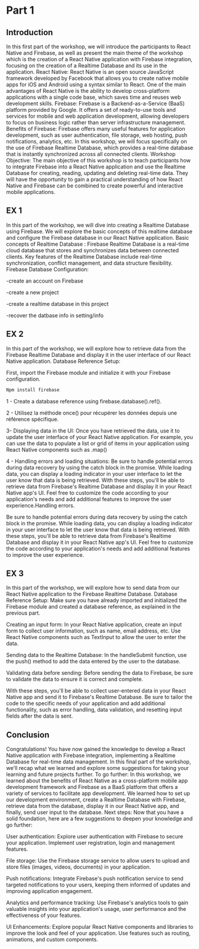 # Part 1

## **Introduction**
In this first part of the workshop, we will introduce the participants to React Native and Firebase, as well as present the main theme of the workshop which is the creation of a React Native application with Firebase integration, focusing on the creation of a Realtime Database and its use in the application.
React Native: React Native is an open source JavaScript framework developed by Facebook that allows you to create native mobile apps for iOS and Android using a syntax similar to React. One of the main advantages of React Native is the ability to develop cross-platform applications with a single code base, which saves time and reuses web development skills.
Firebase: Firebase is a Backend-as-a-Service (BaaS) platform provided by Google. It offers a set of ready-to-use tools and services for mobile and web application development, allowing developers to focus on business logic rather than server infrastructure management.
Benefits of Firebase: Firebase offers many useful features for application development, such as user authentication, file storage, web hosting, push notifications, analytics, etc. In this workshop, we will focus specifically on the use of Firebase Realtime Database, which provides a real-time database that is instantly synchronized across all connected clients.
Workshop Objective: The main objective of this workshop is to teach participants how to integrate Firebase into a React Native application and use the Realtime Database for creating, reading, updating and deleting real-time data. They will have the opportunity to gain a practical understanding of how React Native and Firebase can be combined to create powerful and interactive mobile applications.

## **EX 1**
In this part of the workshop, we will dive into creating a Realtime Database using Firebase. We will explore the basic concepts of this realtime database and configure the Firebase database in our React Native application.
Basic concepts of Realtime Database : Firebase Realtime Database is a real-time cloud database that stores and synchronizes data between connected clients. Key features of the Realtime Database include real-time synchronization, conflict management, and data structure flexibility.
Firebase Database Configuration:

-create an account on Firebase

-create a new project

-create a realtime database in this project

-recover the datbase info in setting/info



## **EX 2**
In this part of the workshop, we will explore how to retrieve data from the Firebase Realtime Database and display it in the user interface of our React Native application.
Database Reference Setup:

First, import the Firebase module and initialize it with your Firebase configuration.

```bash
Npm install firebase
```

1 - Create a database reference using firebase.database().ref().

2 - Utilisez la méthode once() pour récupérer les données depuis une référence spécifique.

3- Displaying data in the UI:
Once you have retrieved the data, use it to update the user interface of your React Native application.
For example, you can use the data to populate a list or grid of items in your application using React Native components such as .map()

4 - Handling errors and loading situations:
Be sure to handle potential errors during data recovery by using the catch block in the promise.
While loading data, you can display a loading indicator in your user interface to let the user know that data is being retrieved.
With these steps, you'll be able to retrieve data from Firebase's Realtime Database and display it in your React Native app's UI. Feel free to customize the code according to your application's needs and add additional features to improve the user experience.Handling errors.


Be sure to handle potential errors during data recovery by using the catch block in the promise.
While loading data, you can display a loading indicator in your user interface to let the user know that data is being retrieved.
With these steps, you'll be able to retrieve data from Firebase's Realtime Database and display it in your React Native app's UI. Feel free to customize the code according to your application's needs and add additional features to improve the user experience.

## **EX 3**
In this part of the workshop, we will explore how to send data from our React Native application to the Firebase Realtime Database.
Database Reference Setup:
Make sure you have already imported and initialized the Firebase module and created a database reference, as explained in the previous part.

Creating an input form:
In your React Native application, create an input form to collect user information, such as name, email address, etc. Use React Native components such as TextInput to allow the user to enter the data.

Sending data to the Realtime Database:
In the handleSubmit function, use the push() method to add the data entered by the user to the database.

Validating data before sending:
Before sending the data to Firebase, be sure to validate the data to ensure it is correct and complete.

With these steps, you'll be able to collect user-entered data in your React Native app and send it to Firebase's Realtime Database. Be sure to tailor the code to the specific needs of your application and add additional functionality, such as error handling, data validation, and resetting input fields after the data is sent.


## **Conclusion**
Congratulations! You have now gained the knowledge to develop a React Native application with Firebase integration, implementing a Realtime Database for real-time data management. In this final part of the workshop, we'll recap what we learned and explore some suggestions for taking your learning and future projects further.
To go further:
In this workshop, we learned about the benefits of React Native as a cross-platform mobile app development framework and Firebase as a BaaS platform that offers a variety of services to facilitate app development.
We learned how to set up our development environment, create a Realtime Database with Firebase, retrieve data from the database, display it in our React Native app, and finally, send user input to the database.
Next steps:
Now that you have a solid foundation, here are a few suggestions to deepen your knowledge and go further:

User authentication: Explore user authentication with Firebase to secure your application. Implement user registration, login and management features.

File storage: Use the Firebase storage service to allow users to upload and store files (images, videos, documents) in your application.

Push notifications: Integrate Firebase's push notification service to send targeted notifications to your users, keeping them informed of updates and improving application engagement.

Analytics and performance tracking: Use Firebase's analytics tools to gain valuable insights into your application's usage, user performance and the effectiveness of your features.

UI Enhancements: Explore popular React Native components and libraries to improve the look and feel of your application. Use features such as routing, animations, and custom components.


